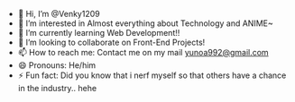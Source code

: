 - 👋 Hi, I’m @Venky1209
- 👀 I’m interested in Almost everything about Technology and ANIME~
- 🌱 I’m currently learning Web Development!!
- 💞️ I’m looking to collaborate on Front-End Projects!
- 📫 How to reach me: Contact me on my mail yunoa992@gmail.com
- 😄 Pronouns: He/him
- ⚡ Fun fact: Did you know that i nerf myself so that others have a chance in the industry.. hehe

<!---
Venky1209/Venky1209 is a ✨ special ✨ repository because its `README.md` (this file) appears on your GitHub profile.
You can click the Preview link to take a look at your changes.
--->
